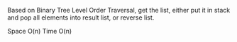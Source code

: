 
Based on Binary Tree Level Order Traversal,  get the list, either put it in stack and pop all elements into result list, or reverse list.    

Space O(n)   Time O(n)  